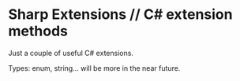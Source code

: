 Sharp Extensions // C# extension methods
===============

Just a couple of useful C# extensions.

Types: enum, string... will be more in the near future.
